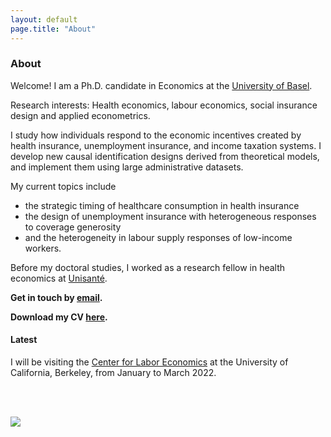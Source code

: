 ```yaml
---
layout: default
page.title: "About"
--- 
```


### About


Welcome! I am a Ph.D. candidate in Economics at the [University of Basel](https://wwz.unibas.ch/en/). 

Research interests: Health economics, labour economics, social insurance design and applied econometrics.

I study how individuals respond to the economic incentives created by health insurance, unemployment insurance, and income taxation systems. 
I develop new causal identification designs derived from theoretical models, and implement them using large administrative datasets. 

My current topics include 
- the strategic timing of healthcare consumption in health insurance
- the design of unemployment insurance with heterogeneous responses to coverage generosity
- and the heterogeneity in labour supply responses of low-income workers. 


Before my doctoral studies, I worked as a research fellow in health economics at [Unisanté](https://www.unisante.ch/fr). 


**Get in touch by [email](mailto:vera.zabrodina@unibas.ch).**

**Download my CV [here](docs/Zabrodina_CV_Nov2021.pdf).**



#### Latest 

I will be visiting the [Center for Labor Economics](http://cle.berkeley.edu/) at the University of California, Berkeley, from January to March 2022. 

<br />
<br />

![](docs/VeraZabrodina.JPG)